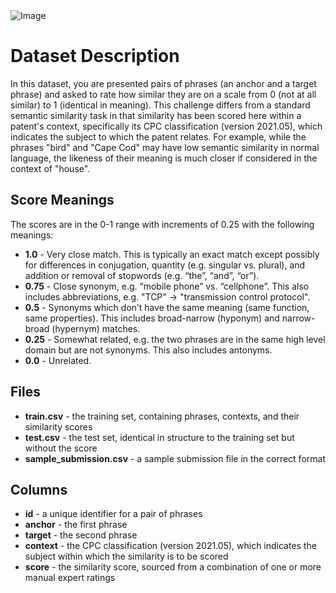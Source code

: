 
<!DOCTYPE html>
<html lang="en">
<head>
    <meta charset="UTF-8">
    <meta name="viewport" content="width=device-width, initial-scale=1.0">
</head>
<body>
    <img src="https://www.marktechpost.com/wp-content/uploads/2022/09/Screen-Shot-2022-09-05-at-9.37.26-AM.png" alt="Image">
</body>
</html>


<!DOCTYPE html>
<html lang="en">
<head>
<meta charset="UTF-8">
<meta name="viewport" content="width=device-width, initial-scale=1.0">
<title>Dataset Description</title>
</head>
<body>

<h1>Dataset Description</h1>

<p>In this dataset, you are presented pairs of phrases (an anchor and a target phrase) and asked to rate how similar they are on a scale from 0 (not at all similar) to 1 (identical in meaning). This challenge differs from a standard semantic similarity task in that similarity has been scored here within a patent's context, specifically its CPC classification (version 2021.05), which indicates the subject to which the patent relates. For example, while the phrases "bird" and "Cape Cod" may have low semantic similarity in normal language, the likeness of their meaning is much closer if considered in the context of "house".</p>

<h2>Score Meanings</h2>
<p>The scores are in the 0-1 range with increments of 0.25 with the following meanings:</p>
<ul>
  <li><strong>1.0</strong> - Very close match. This is typically an exact match except possibly for differences in conjugation, quantity (e.g. singular vs. plural), and addition or removal of stopwords (e.g. “the”, “and”, “or”).</li>
  <li><strong>0.75</strong> - Close synonym, e.g. “mobile phone” vs. “cellphone”. This also includes abbreviations, e.g. "TCP" -> "transmission control protocol".</li>
  <li><strong>0.5</strong> - Synonyms which don’t have the same meaning (same function, same properties). This includes broad-narrow (hyponym) and narrow-broad (hypernym) matches.</li>
  <li><strong>0.25</strong> - Somewhat related, e.g. the two phrases are in the same high level domain but are not synonyms. This also includes antonyms.</li>
  <li><strong>0.0</strong> - Unrelated.</li>
</ul>

<h2>Files</h2>
<ul>
  <li><strong>train.csv</strong> - the training set, containing phrases, contexts, and their similarity scores</li>
  <li><strong>test.csv</strong> - the test set, identical in structure to the training set but without the score</li>
  <li><strong>sample_submission.csv</strong> - a sample submission file in the correct format</li>
</ul>

<h2>Columns</h2>
<ul>
  <li><strong>id</strong> - a unique identifier for a pair of phrases</li>
  <li><strong>anchor</strong> - the first phrase</li>
  <li><strong>target</strong> - the second phrase</li>
  <li><strong>context</strong> - the CPC classification (version 2021.05), which indicates the subject within which the similarity is to be scored</li>
  <li><strong>score</strong> - the similarity score, sourced from a combination of one or more manual expert ratings</li>
</ul>

</body>
</html>
